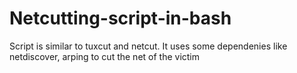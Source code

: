 # Netcutting-script-in-bash
Script is similar to tuxcut and netcut. It uses some dependenies like netdiscover, arping to cut the net of the victim
